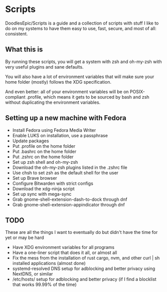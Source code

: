 # Scripts

DoodlesEpic/Scripts is a guide and a collection of scripts with stuff I like to do on my systems to have them easy to use, fast, secure, and most of all: consistent.

## What this is

By running these scripts, you will get a system with zsh and oh-my-zsh with very useful plugins and sane defaults.

You will also have a lot of environment variables that will make sure your home folder (mostly) follows the XDG specification.

And even better: all of your environment variables will be on POSIX-compliant .profile, which means it gets to be sourced by bash and zsh without duplicating the environment variables.

## Setting up a new machine with Fedora

- Install Fedora using Fedora Media Writer
- Enable LUKS on installation, use a passphrase
- Update packages
- Put .profile on the home folder
- Put .bashrc on the home folder
- Put .zshrc on the home folder
- Set up zsh shell and oh-my-zsh
- Download the oh-my-zsh plugins listed in the .zshrc file
- Use chsh to set zsh as the default shell for the user
- Set up Brave browser
- Configure Bitwarden with strict configs
- Download the xdg-ninja script
- Set up sync with mega-sync
- Grab gnome-shell-extension-dash-to-dock through dnf
- Grab gnome-shell-extension-appindicator through dnf

## TODO

These are all the things I want to eventually do but didn't have the time for yet or may be hard

- Have XDG environment variables for all programs
- Have a one-liner script that does it all, or almost all
- Fix the mess from the installation of rust cargo, nvm, and other curl | sh installed applications (almost done)
- systemd-resolved DNS setup for adblocking and better privacy using NextDNS, or similar
- /etc/hosts/ setup for adblocking and better privacy (if I find a blocklist that works 99.99% of the time)

